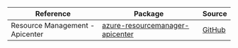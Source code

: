| Reference | Package | Source |
|---|---|---|
|Resource Management - Apicenter|[azure-resourcemanager-apicenter](https://repo1.maven.org/maven2/com/azure/resourcemanager/azure-resourcemanager-apicenter)|[GitHub](https://github.com/Azure/azure-sdk-for-java/blob/main/sdk/apicenter/azure-resourcemanager-apicenter)|
